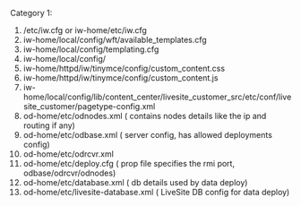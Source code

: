 Category 1: 
1. /etc/iw.cfg or iw-home/etc/iw.cfg
2. iw-home/local/config/wft/available_templates.cfg
3. iw-home/local/config/templating.cfg
4. iw-home/local/config/
5. iw-home/httpd/iw/tinymce/config/custom_content.css
6. iw-home/httpd/iw/tinymce/config/custom_content.js
7. iw-home/local/config/lib/content_center/livesite_customer_src/etc/conf/livesite_customer/pagetype-config.xml
8. od-home/etc/odnodes.xml ( contains nodes details like the ip and routing if any)
9. od-home/etc/odbase.xml ( server config, has allowed deployments config)
10. od-home/etc/odrcvr.xml
11. od-home/etc/deploy.cfg ( prop file specifies the rmi port, odbase/odrcvr/odnodes)
12. od-home/etc/database.xml ( db details used by data deploy)
13. od-home/etc/livesite-database.xml ( LiveSite DB config for data deploy)


